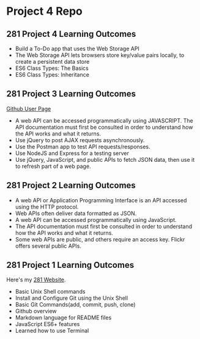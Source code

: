 # Project 4 Repo

## 281 Project 4 Learning Outcomes

- Build a To-Do  app that uses the Web Storage API
-  The Web Storage API lets browsers store key/value pairs locally, to create a persistent data store
- ES6 Class Types: The Basics
- ES6 Class Types: Inheritance

## 281 Project 3 Learning Outcomes

[Github User Page](https://ann-philip19.github.io/)

- A web API can be accessed programmatically using JAVASCRIPT. The API documentation must first be consulted in order to understand how the API works and what it returns.
- Use jQuery to post AJAX requests asynchronously.
- Use the Postman app to test API requests/responses.
- Use NodeJS and Express for a testing server
- Use jQuery, JavaScript, and public APIs to fetch JSON data, then use it to refresh part of a web page.


## 281 Project 2 Learning Outcomes

- A web API or Application Programming Interface is an API accessed using the HTTP protocol.
- Web APIs often deliver data formatted as JSON.
- A web API can be accessed programmatically using JavaScript.
- The API documentation must first be consulted in order to understand how the API works and what it returns.
- Some web APIs are public, and others require an access key. Flickr offers several public APIs.


## 281 Project 1 Learning Outcomes

Here's my [281 Website](https://pages.uoregon.edu/aphilip/281/).

- Basic Unix Shell commands
- Install and Configure Git using the Unix Shell
- Basic Git Commands(add, commit, push, clone)
- Github overview
- Markdown language for README files
- JavaScript  ES6+ features
- Learned how to use Terminal

